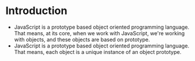 <!-- @format -->

# Introduction

- JavaScript is a prototype based object oriented programming language. That means, at its core, when we work with JavaScript, we're working with objects, and these objects are based on prototype.
- JavaScript is a prototype based object oriented programming language. That means, each object is a unique instance of an object prototype.
